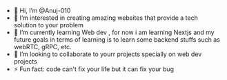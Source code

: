 - 👋 Hi, I’m @Anuj-010
- 👀 I’m interested in creating amazing websites that provide a tech solution to your problem
- 🌱 I’m currently learning Web dev , for now i am learning Nextjs and my future goals in terms of learning is to learn some backend stuffs such as webRTC, gRPC, etc.
- 💞️ I’m looking to collaborate to yourr projects specially on web dev projects 
- ⚡ Fun fact: code can't fix your life but it can fix your bug 

<!---
Anuj-010/Anuj-010 is a ✨ special ✨ repository because its `README.md` (this file) appears on your GitHub profile.
You can click the Preview link to take a look at your changes.
--->
